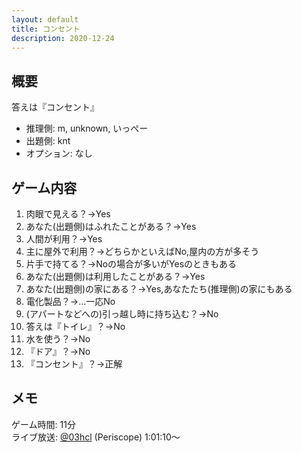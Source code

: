 ```yaml
---
layout: default
title: コンセント
description: 2020-12-24
---
```


## 概要

答えは『コンセント』

- 推理側: m, unknown, いっぺー
- 出題側: knt
- オプション: なし

## ゲーム内容

1. 肉眼で見える？→Yes
2. あなた(出題側)はふれたことがある？→Yes
3. 人間が利用？→Yes
4. 主に屋外で利用？→どちらかといえばNo,屋内の方が多そう
5. 片手で持てる？→Noの場合が多いがYesのときもある
6. あなた(出題側)は利用したことがある？→Yes
7. あなた(出題側)の家にある？→Yes,あなたたち(推理側)の家にもある
8. 電化製品？→…一応No
9. (アパートなどへの)引っ越し時に持ち込む？→No
10. 答えは『トイレ』？→No
11. 水を使う？→No
12. 『ドア』？→No
13. 『コンセント』？→正解

## メモ

ゲーム時間: 11分  
ライブ放送: [@03hcl](https://www.periscope.tv/03hcl/1djGXqDbONVJZ?t=1h1m10s) (Periscope) 1:01:10～
